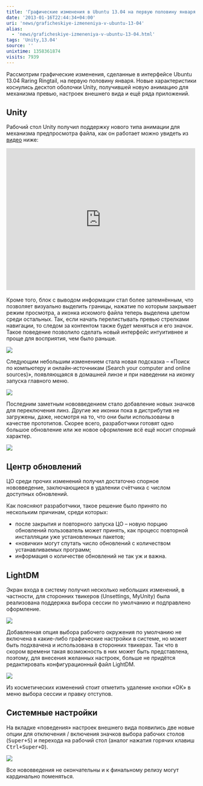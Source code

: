 ```yaml
---
title: 'Графические изменения в Ubuntu 13.04 на первую половину января'
date: '2013-01-16T22:44:34+04:00'
uri: 'news/graficheskiye-izmeneniya-v-ubuntu-13-04'
alias: 
  - 'news/graficheskiye-izmeneniya-v-ubuntu-13-04.html'
tags: 'Unity,13.04'
source: ''
unixtime: 1358361874
visits: 7939
---
```

Рассмотрим графические изменения, сделанные в интерфейсе Ubuntu 13.04 Raring Ringtail, на первую половину января. Новые характеристики коснулись десктоп оболочки Unity, получившей новую анимацию для механизма превью, настроек внешнего вида и ещё ряда приложений.

## Unity

Рабочий стол Unity получил поддержку нового типа анимации для механизма предпросмотра файла, как он работает можно увидеть из [видео](http://www.youtube.com/embed/9LO8Yi0kcZg) ниже:

<iframe src="http://www.youtube.com/embed/9LO8Yi0kcZg" frameborder="0" width="500" height="375"></iframe> 

Кроме того, блок с выводом информации стал более затемнённым, что позволяет визуально выделить границы, нажатие по которым закрывает режим просмотра, а иконка искомого файла теперь выделена цветом среди остальных. Так, если начать перелистывать превью стрелками навигации, то следом за контентом также будет меняться и его значок. Такое поведение позволило сделать новый интерфейс интуитивнее и проще для восприятия, чем было раньше.

[![](img/2013/01/16/22-00/ubuntu-13-3-8383706175-o.jpg)](img/2013/01/16/22-00/ubuntu-13-3-8383706175-o.jpg)

Следующим небольшим изменением стала новая подсказка – «Поиск по компьютеру и онлайн-источникам (Search your computer and online sources)», появляющаяся в домашней линзе и при наведении на иконку запуска главного меню.

[![](img/2013/01/16/22-00/ubuntu-13-5-8383705947-o.jpg)](img/2013/01/16/22-00/ubuntu-13-5-8383705947-o.jpg)

Последним заметным нововведением стало добавление новых значков для переключения линз. Другие же иконки пока в дистрибутив не загружены, даже, несмотря на то, что они были использованы в качестве прототипов. Скорее всего, разработчики готовят одно большое обновление или же новое оформление всё ещё носит спорный характер.

[![](img/2013/01/16/22-00/ubuntu-13-7-8384790084-o.jpg)](img/2013/01/16/22-00/ubuntu-13-7-8384790084-o.jpg)

## Центр обновлений

ЦО среди прочих изменений получил достаточно спорное нововведение, заключающиеся в удалении счётчика с числом доступных обновлений.

Как поясняют разработчики, такое решение было принято по нескольким причинам, среди которых:

*   после закрытия и повторного запуска ЦО – новую порцию обновлений пользователь может принять, как процесс повторной инсталляции уже установленных пакетов;
*   «новички» могут спутать число обновлений с количеством устанавливаемых программ;
*   информация о количестве обновлений не так уж и важна.

## LightDM

Экран входа в систему получил несколько небольших изменений, в частности, для сторонних твикеров (Unsettings, MyUnity) была реализована поддержка выбора сессии по умолчанию и подправлено оформление.

[![](img/2013/01/16/22-00/ubuntu-13-6-8383705885-o.jpg)](img/2013/01/16/22-00/ubuntu-13-6-8383705885-o.jpg)

Добавленная опция выбора рабочего окружения по умолчанию не включена в какие-либо графические настройки в системе, но может быть подхвачена и использована в сторонних твикерах. Так что в скором времени такая возможность в них может быть представлена, поэтому, для внесения желанных настроек, больше не придётся редактировать конфигурационный файл LightDM.

[![](img/2013/01/16/22-00/ubuntu-13-1-8383706341-o.jpg)](img/2013/01/16/22-00/ubuntu-13-1-8383706341-o.jpg)

Из косметических изменений стоит отметить удаление кнопки «ОК» в меню выбора сессии и правку отступов.

## Системные настройки

На вкладке «поведения» настроек внешнего вида появились две новые опции для отключения / включения значков выбора рабочих столов (<kbd>Super+S</kbd>) и перехода на рабочий стол (аналог нажатия горячих клавиш <kbd>Ctrl+Super+D</kbd>).

[![](img/2013/01/16/22-00/ubuntu-13-8-8383705677-o.jpg)](img/2013/01/16/22-00/ubuntu-13-8-8383705677-o.jpg)

Все нововведения не окончательны и к финальному релизу могут кардинально поменяться.
